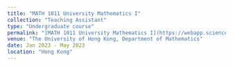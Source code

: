 ```yaml
---
title: "MATH 1011 University Mathematics I"
collection: "Teaching Assistant"
type: "Undergraduate course"
permalink: "[MATH 1011 University Mathematics I](https://webapp.science.hku.hk/sr4/servlet/enquiry?Type=Course&course_code=MATH1011)"
venue: "The University of Hong Kong, Department of Mathematics"
date: Jan 2023 - May 2023
location: "Hong Kong"
---
```

